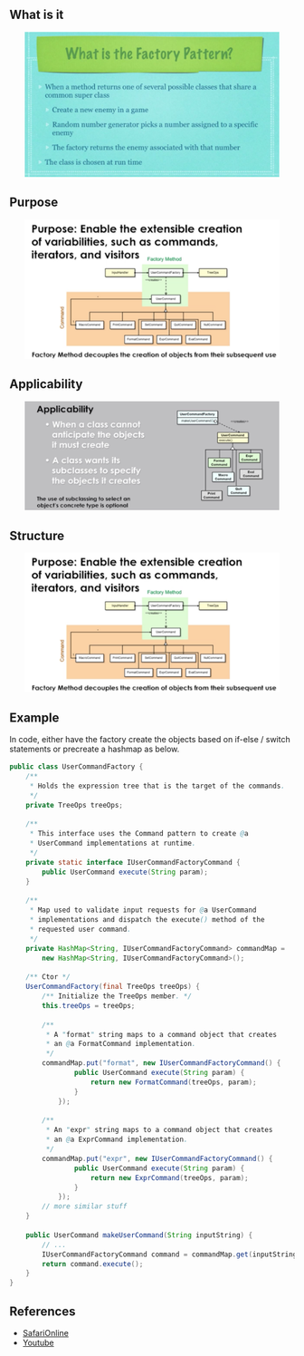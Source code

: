 ## What is it
<p align="center">
  <img src="../../../../../../../assets/factory-what.png?raw=true" width="450"/>
</p>

## Purpose
<p align="center">
  <img src="../../../../../../../assets/factory-method.png?raw=true" width="450"/>
</p>

## Applicability
<p align="center">
  <img src="../../../../../../../assets/factory-applicability.png?raw=true" width="450"/>
</p>

## Structure
<p align="center">
  <img src="../../../../../../../assets/factory-method.png?raw=true" width="450"/>
</p>

## Example
In code, either have the factory create the objects based on if-else / switch statements or precreate a hashmap as below.
~~~java
public class UserCommandFactory {
    /** 
     * Holds the expression tree that is the target of the commands.
     */
    private TreeOps treeOps;
	
    /** 
     * This interface uses the Command pattern to create @a
     * UserCommand implementations at runtime.
     */
    private static interface IUserCommandFactoryCommand {
        public UserCommand execute(String param);
    }
	
    /**
     * Map used to validate input requests for @a UserCommand
     * implementations and dispatch the execute() method of the
     * requested user command.
     */
    private HashMap<String, IUserCommandFactoryCommand> commandMap =
        new HashMap<String, IUserCommandFactoryCommand>();

    /** Ctor */
    UserCommandFactory(final TreeOps treeOps) {   	
    	/** Initialize the TreeOps member. */
        this.treeOps = treeOps;
   
    	/** 
         * A "format" string maps to a command object that creates
         * an @a FormatCommand implementation.
         */
        commandMap.put("format", new IUserCommandFactoryCommand() {
                public UserCommand execute(String param) {
                    return new FormatCommand(treeOps, param);
                }
            });
        
    	/** 
         * An "expr" string maps to a command object that creates
         * an @a ExprCommand implementation.
         */
        commandMap.put("expr", new IUserCommandFactoryCommand() { 
                public UserCommand execute(String param) {
                    return new ExprCommand(treeOps, param);
                }
            });
        // more similar stuff    
    }
    
    public UserCommand makeUserCommand(String inputString) {
        // ...
        IUserCommandFactoryCommand command = commandMap.get(inputString);
        return command.execute();
    }
}
~~~

## References
* [SafariOnline](https://www.safaribooksonline.com/library/view/design-patterns-in/9780133489989/5_10.html)
* [Youtube](https://www.youtube.com/watch?v=ub0DXaeV6hA&list=PLF206E906175C7E07&index=5)


